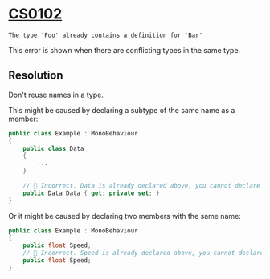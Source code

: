 # [CS0102](https://docs.microsoft.com/en-us/dotnet/csharp/misc/cs0102)

```
The type 'Foo' already contains a definition for 'Bar'
```


This error is shown when there are conflicting types in the same type.  

## Resolution
Don't reuse names in a type.  

This might be caused by declaring a subtype of the same name as a member:

```csharp
public class Example : MonoBehaviour
{
    public class Data
    {
        ...
    }
    
    // 🔴 Incorrect. Data is already declared above, you cannot declare a member called Data.
    public Data Data { get; private set; }
}
```

Or it might be caused by declaring two members with the same name:

```csharp
public class Example : MonoBehaviour
{
    public float Speed;
    // 🔴 Incorrect. Speed is already declared above, you cannot declare a member called Speed.
    public float Speed;
}
```
